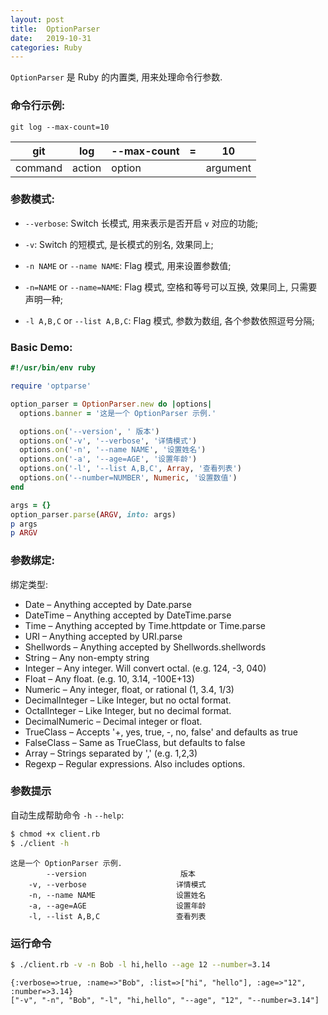 ```yaml
---
layout: post
title:  OptionParser
date:   2019-10-31
categories: Ruby
---
```


`OptionParser` 是 Ruby 的内置类, 用来处理命令行参数.

### 命令行示例:

```shell
git log --max-count=10
```

|git|log|--max-count|=|10|
|---|---|---|---|---|
|command|action|option| |argument|


### 参数模式:

* `--verbose`: Switch 长模式, 用来表示是否开启 `v` 对应的功能;

* `-v`: Switch 的短模式, 是长模式的别名, 效果同上;

* `-n NAME` or `--name NAME`: Flag 模式, 用来设置参数值;

* `-n=NAME` or `--name=NAME`: Flag 模式, 空格和等号可以互换, 效果同上, 只需要声明一种;

* `-l A,B,C` or `--list A,B,C`: Flag 模式, 参数为数组, 各个参数依照逗号分隔;


### Basic Demo:

```ruby
#!/usr/bin/env ruby

require 'optparse'

option_parser = OptionParser.new do |options|
  options.banner = '这是一个 OptionParser 示例.'

  options.on('--version', ' 版本')
  options.on('-v', '--verbose', '详情模式')
  options.on('-n', '--name NAME', '设置姓名')
  options.on('-a', '--age=AGE', '设置年龄')
  options.on('-l', '--list A,B,C', Array, '查看列表')
  options.on('--number=NUMBER', Numeric, '设置数值')
end

args = {}
option_parser.parse(ARGV, into: args)
p args
p ARGV

```

### 参数绑定:

绑定类型:

* Date – Anything accepted by Date.parse
* DateTime – Anything accepted by DateTime.parse
* Time – Anything accepted by Time.httpdate or Time.parse
* URI – Anything accepted by URI.parse
* Shellwords – Anything accepted by Shellwords.shellwords
* String – Any non-empty string
* Integer – Any integer. Will convert octal. (e.g. 124, -3, 040)
* Float – Any float. (e.g. 10, 3.14, -100E+13)
* Numeric – Any integer, float, or rational (1, 3.4, 1/3)
* DecimalInteger – Like Integer, but no octal format.
* OctalInteger – Like Integer, but no decimal format.
* DecimalNumeric – Decimal integer or float.
* TrueClass – Accepts '+, yes, true, -, no, false' and defaults as true
* FalseClass – Same as TrueClass, but defaults to false
* Array – Strings separated by ',' (e.g. 1,2,3)
* Regexp – Regular expressions. Also includes options.

### 参数提示

自动生成帮助命令 `-h` `--help`:

```bash
$ chmod +x client.rb
$ ./client -h
```

```text
这是一个 OptionParser 示例.
        --version                     版本
    -v, --verbose                    详情模式
    -n, --name NAME                  设置姓名
    -a, --age=AGE                    设置年龄
    -l, --list A,B,C                 查看列表
```

### 运行命令

```bash
$ ./client.rb -v -n Bob -l hi,hello --age 12 --number=3.14
```

```text
{:verbose=>true, :name=>"Bob", :list=>["hi", "hello"], :age=>"12", :number=>3.14}
["-v", "-n", "Bob", "-l", "hi,hello", "--age", "12", "--number=3.14"]
```
